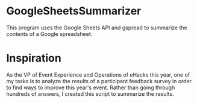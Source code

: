 # GoogleSheetsSummarizer

This program uses the Google Sheets API and gspread to summarize the contents of a Google spreadsheet.

# Inspiration

As the VP of Event Experience and Operations of eHacks this year, one of my tasks is to analyze the results of a participant feedback survey in order to find ways to improve this year's event. Rather than going through hundreds of answers, I created this script to summarize the results.
